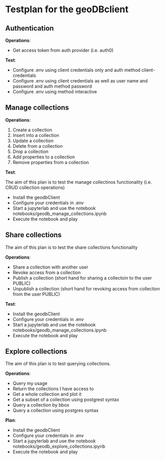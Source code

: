 # Testplan for the geoDBclient

## Authentication

__Operations__:

- Get access token from auth provider (i.e. auth0)

__Test__:

- Configure .env using client credentials only and auth method client-credentials
- Configure .env using client credentials as well as user name and password and auth method password
- Configure .env using method interactive

## Manage collections

__Operations__:

1. Create a collection
2. Insert into a collection
3. Update a collection
4. Delete from a collection
5. Drop a collection
6. Add properties to a collection
7. Remove properties from a collection

__Test__:

The aim of this plan is to test the manage collectinos functionality (i.e. CRUD collection operations)

- Install the geodbClient
- Configure your credentials in .env
- Start a jupyterlab and use the notebook notebooks/geodb_manage_collections.ipynb
- Execute the notebook and play

## Share collections

The aim of this plan is to test the share collections functionality

__Operations__:

- Share a collection with another user
- Revoke access from a collection 
- Publish a collection (short hand for sharing a collectoin to the user PUBLIC)
- Unpublish a collection (short hand for revoking access from collection from the user PUBLIC)

__Test__:

- Install the geodbClient
- Configure your credentials in .env
- Start a jupyterlab and use the notebook notebooks/geodb_manage_collections.ipynb
- Execute the notebook and play

## Explore collections

The aim of this plan is to test querying collections.

__Operations__:

- Query my usage
- Return the collections I have access to
- Get a whole collection and plot it
- Get a subset of a collection using postgrest syntax
- Query a collection by bbox
- Query a collection using postgres syntax

__Plan__:

- Install the geodbClient
- Configure your credentials in .env
- Start a jupyterlab and use the notebook notebooks/geodb_explore_collections.ipynb
- Execute the notebook and play
